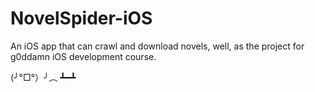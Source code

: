 # NovelSpider-iOS
An iOS app that can crawl and download novels, well, as the project for g0ddamn iOS development course.

(╯°□°）╯︵ ┻━┻

